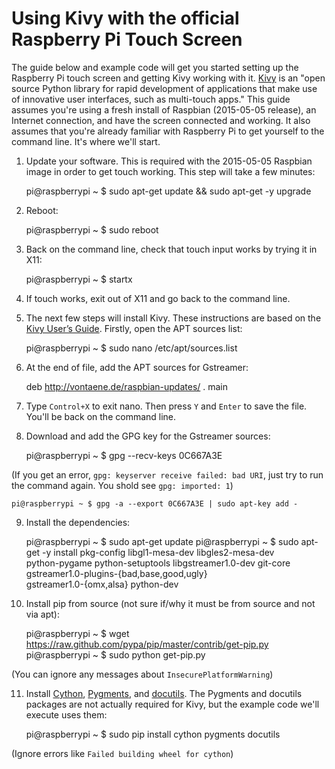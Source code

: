 # Using Kivy with the official Raspberry Pi Touch Screen

The guide below and example code will get you started setting up the Raspberry Pi touch screen and getting Kivy working with it. [Kivy](http://kivy.org/) is an "open source Python library for rapid development of applications
that make use of innovative user interfaces, such as multi-touch apps." This guide assumes you're using a fresh install of Raspbian (2015-05-05 release), an Internet connection, and have the screen connected and working. It also assumes that you're already familiar with Raspberry Pi to get yourself to the command line. It's where we'll start.

1. Update your software. This is required with the 2015-05-05 Raspbian image in order to get touch working. This step will take a few minutes:

	pi@raspberrypi ~ $ sudo apt-get update && sudo apt-get -y upgrade

2. Reboot:

	pi@raspberrypi ~ $ sudo reboot

3. Back on the command line, check that touch input works by trying it in X11:

	pi@raspberrypi ~ $ startx

4. If touch works, exit out of X11 and go back to the command line.
5. The next few steps will install Kivy. These instructions are based on the [Kivy User’s Guide](http://kivy.org/docs/installation/installation-rpi.html). Firstly, open the APT sources list:

	pi@raspberrypi ~ $ sudo nano /etc/apt/sources.list

6. At the end of file, add the APT sources for Gstreamer:

	deb http://vontaene.de/raspbian-updates/ . main

7. Type `Control+X` to exit nano. Then press `Y` and `Enter` to save the file. You'll be back on the command line.

8. Download and add the GPG key for the Gstreamer sources:

	pi@raspberrypi ~ $ gpg --recv-keys 0C667A3E

(If you get an error, `gpg: keyserver receive failed: bad URI`, just try to run the command again. You shold see `gpg: imported: 1`)

	pi@raspberrypi ~ $ gpg -a --export 0C667A3E | sudo apt-key add -

9. Install the dependencies:

	pi@raspberrypi ~ $ sudo apt-get update
	pi@raspberrypi ~ $ sudo apt-get -y install pkg-config libgl1-mesa-dev libgles2-mesa-dev \
	python-pygame python-setuptools libgstreamer1.0-dev git-core \
	gstreamer1.0-plugins-{bad,base,good,ugly} \
	gstreamer1.0-{omx,alsa} python-dev

10. Install pip from source (not sure if/why it must be from source and not via apt):

	pi@raspberrypi ~ $ wget https://raw.github.com/pypa/pip/master/contrib/get-pip.py
	pi@raspberrypi ~ $ sudo python get-pip.py

(You can ignore any messages about `InsecurePlatformWarning`)

11. Install [Cython](http://cython.org/), [Pygments](http://pygments.org/), and [docutils](https://pypi.python.org/pypi/docutils). The Pygments and docutils packages are not actually required for Kivy, but the example code we'll execute uses them:

	pi@raspberrypi ~ $ sudo pip install cython pygments docutils

(Ignore errors like `Failed building wheel for cython`)


